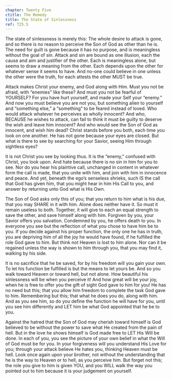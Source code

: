 ```yaml
---
chapter: Twenty Five
ctitle: The Remedy
title: The State of Sinlessness
ref: T25.5
---
```


The state of sinlessness is merely this: The whole desire to attack is
gone, and so there is no reason to perceive the Son of God as other than
he is. The need for guilt is gone because it has no purpose, and
is meaningless without the goal of sin. Attack and sin are bound as one
illusion, each the cause and aim and justifier of the other. Each is
meaningless alone, but seems to draw a meaning from the other. Each
depends upon the other for whatever sense it seems to have. And no-one
could believe in one unless the other were the truth, for each attests
the other MUST be true.

Attack makes Christ your enemy, and God along with Him. Must you not be
afraid, with “enemies” like these? And must you not be fearful of
YOURSELF? For you have hurt yourself, and made your Self your “enemy.”
And now you must believe you are not you, but something alien to
yourself and “something else,” a “something” to be feared instead of
loved. Who would attack whatever he perceives as wholly innocent? And
who, BECAUSE he wishes to attack, can fail to think it must be guilty to
deserve the wish and leave him innocent? And who would see the Son of
God as innocent, and wish him dead? Christ stands before you both, each
time you look on one another. He has not gone because your eyes are
closed. But what is there to see by searching for your Savior, seeing
Him through sightless eyes?

It is not Christ you see by looking thus. It is the “enemy,” confused
with Christ, you look upon. And hate because there is no sin in him for
you to see. Nor do you hear his plaintive call, unchanged in content in
whatever form the call is made, that you unite with him, and join with
him in innocence and peace. And yet, beneath the ego’s senseless
shrieks, such IS the call that God has given him, that you might hear in
him His Call to you, and answer by returning unto God what is His Own.

The Son of God asks only this of you; that you return to him what is his
due, that you may SHARE in it with him. Alone does neither have it. So
must it remain useless to both. Together, it will give to each an equal
strength to save the other, and save himself along with him. Forgiven by
you, your Savior offers you salvation. Condemned by you, he offers death
to you. In everyone you see but the reflection of what you chose to have
him be to you. If you decide against his proper function, the only one
he has in truth, you are depriving him of all the joy he would have
found, if he fulfilled the role God gave to him. But think not Heaven is
lost to him alone. Nor can it be regained unless the way is shown to him
through you, that you may find it, walking by his side.

It is no sacrifice that he be saved, for by his freedom will you gain
your own. To let his function be fulfilled is but the means to let yours
be. And so you walk toward Heaven or toward hell, but not alone. How
beautiful his sinlessness will be when you perceive it! And how great
will be your joy, when he is free to offer you the gift of sight God
gave to him for you! He has no need but this; that you allow him freedom
to complete the task God gave to him. Remembering but this; that what he
does you do, along with him. And as you see him, so do you define the
function he will have for you, until you see him differently and LET him
be what God appointed that he be to you.

Against the hatred that the Son of God may cherish toward himself is God
believed to be without the power to save what He created from the pain
of hell. But in the love he shows himself is God made free to LET His
Will be done. In each of you, you see the picture of your own belief in
what the Will of God must be for you. In your forgiveness will you
understand His Love for you; through your attack believe He hates you,
thinking Heaven must be hell. Look once again upon your brother, not
without the understanding that he is the way to Heaven or to hell, as
you perceive him. But forget not this; the role you give to him is given
YOU, and you WILL walk the way you pointed out to him because it is your
judgement on yourself.

